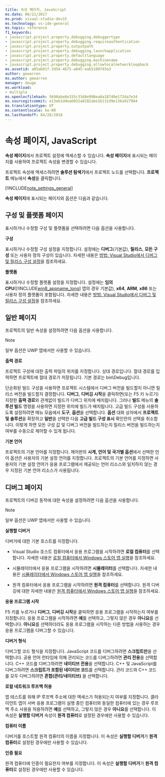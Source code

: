```yaml
---
title: 속성 페이지, JavaScript
ms.date: 06/21/2017
ms.prod: visual-studio-dev15
ms.technology: vs-ide-general
ms.topic: reference
f1_keywords:
- javascript.project.property.debugging.debuggertype
- javascript.project.property.debugging.requireauthentication
- javascript.project.property.outputpath
- javascript.project.property.debugging.launchapplication
- javascript.project.property.defaultlanguage
- javascript.project.property.debugging.machinename
- javascript.project.property.debugging.allowlocalnetworkloopback
ms.assetid: a05ab01f-3d5d-4675-a845-eab51807d3a3
author: gewarren
ms.author: gewarren
manager: douge
ms.workload:
- multiple
ms.openlocfilehash: 5690abe8e155c33d8e998ea0a18749e172da7e34
ms.sourcegitcommit: e13e61ddea6032a8282abe16131d9e136a927984
ms.translationtype: HT
ms.contentlocale: ko-KR
ms.lasthandoff: 04/26/2018
---
```

# <a name="property-pages-javascript"></a>속성 페이지, JavaScript
**속성 페이지**에서 프로젝트 설정에 액세스할 수 있습니다. **속성 페이지**에 표시되는 페이지를 사용하여 프로젝트 속성을 변경할 수 있습니다.

프로젝트 속성에 액세스하려면 **솔루션 탐색기**에서 프로젝트 노드를 선택합니다. **프로젝트** 메뉴에서 **속성**을 클릭합니다.

[!INCLUDE[note_settings_general](../../data-tools/includes/note_settings_general_md.md)]

**속성 페이지**에 표시되는 페이지와 옵션은 다음과 같습니다.

## <a name="configuration-and-platform-page"></a>구성 및 플랫폼 페이지
 표시하거나 수정할 구성 및 플랫폼을 선택하려면 다음 옵션을 사용합니다.

 **구성**

 표시하거나 수정할 구성 설정을 지정합니다. 설정에는 **디버그**(기본값), **릴리스**, **모든 구성** 또는 사용자 정의 구성이 있습니다. 자세한 내용은 [방법: Visual Studio에서 디버그 및 릴리스 구성 설정](../../debugger/how-to-set-debug-and-release-configurations.md)을 참조하세요.

 **플랫폼**

 표시하거나 수정할 플랫폼 설정을 지정합니다. 설정에는 **임의 CPU**([!INCLUDE[win8_appname_long](../../debugger/includes/win8_appname_long_md.md)] 앱의 경우 기본값), **x64**, **ARM**, **x86** 또는 사용자 정의 플랫폼이 포함됩니다. 자세한 내용은 [방법: Visual Studio에서 디버그 및 릴리스 구성 설정](../../debugger/how-to-set-debug-and-release-configurations.md)을 참조하세요.

## <a name="general-page"></a>일반 페이지
 프로젝트의 일반 속성을 설정하려면 다음 옵션을 사용합니다.

> [!NOTE]
> 일부 옵션은 UWP 앱에서만 사용할 수 있습니다.


 **출력 경로**

 프로젝트 구성에 대한 출력 파일의 위치를 지정합니다. 상대 경로입니다. 절대 경로를 입력하면 프로젝트에 절대 경로가 저장됩니다. 기본 경로는 bin\Debug입니다.

 단순화된 빌드 구성을 사용하면 프로젝트 시스템에서 디버그 버전을 빌드할지 아니면 릴리스 버전을 빌드할지 결정합니다. **디버그**, **디버깅 시작**을 클릭하면(또는 F5 키 누르기) 지정한 **출력 경로**와 관계없이 빌드가 디버그 위치에 배치됩니다. 그러나 **빌드** 메뉴의 **솔루션 빌드** 명령을 사용하면 지정한 위치에 빌드가 배치됩니다. 고급 빌드 구성을 사용하도록 설정하려면 메뉴 모음에서 **도구**, **옵션**을 선택합니다. **옵션** 대화 상자에서 **프로젝트 및 솔루션**을 확장하고 **일반**을 선택한 다음 **고급 빌드 구성 표시** 확인란의 선택을 취소합니다. 이렇게 하면 모든 구성 값 및 디버그 버전을 빌드하는지 릴리스 버전을 빌드하는지 여부를 수동으로 제어할 수 있게 됩니다.

 **기본 언어**

 프로젝트의 기본 언어를 지정합니다. 제어판의 **시계, 언어 및 국가별 옵션**에서 선택한 언어 옵션은 사용자의 기본 설정 언어를 지정합니다. 프로젝트의 기본 언어를 지정하면 사용자의 기본 설정 언어가 응용 프로그램에서 제공되는 언어 리소스와 일치하지 않는 경우 지정된 기본 언어 리소스가 사용됩니다.

## <a name="debug-page"></a>디버그 페이지
 프로젝트의 디버깅 동작에 대한 속성을 설정하려면 다음 옵션을 사용합니다.

> [!NOTE]
> 일부 옵션은 UWP 앱에서만 사용할 수 있습니다.


 **실행할 디버거**

 디버거에 대한 기본 호스트를 지정합니다.

-   Visual Studio 호스트 컴퓨터에서 응용 프로그램을 시작하려면 **로컬 컴퓨터**를 선택합니다. 자세한 내용은 [로컬 컴퓨터에서 Windows 스토어 앱 실행](../../debugger/run-windows-store-apps-on-the-local-machine.md)을 참조하세요.

-   시뮬레이터에서 응용 프로그램을 시작하려면 **시뮬레이터**를 선택합니다. 자세한 내용은 [시뮬레이터에서 Windows 스토어 앱 실행](../../debugger/run-windows-store-apps-in-the-simulator.md)을 참조하세요.

-   원격 컴퓨터에서 응용 프로그램을 시작하려면 **원격 컴퓨터**를 선택합니다. 원격 디버깅에 대한 자세한 내용은 [원격 컴퓨터에서 Windows 스토어 앱 실행](../../debugger/run-windows-store-apps-on-a-remote-machine.md)을 참조하세요.

**응용 프로그램 시작**

F5 키를 누르거나 **디버그**, **디버깅 시작**을 클릭하면 응용 프로그램을 시작하는지 여부를 지정합니다. 응용 프로그램을 시작하려면 **예**를 선택하고, 그렇지 않은 경우 **아니요**를 선택합니다. **아니요**를 선택하더라도 응용 프로그램을 시작하는 다른 방법을 사용하는 경우 응용 프로그램을 디버그할 수 있습니다.

**디버거 형식**

디버그할 코드 형식을 지정합니다. JavaScript 코드를 디버그하려면 **스크립트만**을 선택합니다. 공용 언어 런타임에 의해 관리되는 코드를 디버그하려면 **관리 전용**을 선택합니다. C++ 코드를 디버그하려면 **네이티브 전용**을 선택합니다. C++ 및 JavaScript를 디버그하려면 **스크립트가 포함된 네이티브 코드**를 선택합니다. 관리 코드와 C++ 코드를 모두 디버그하려면 **혼합(관리/네이티브)** 을 선택합니다.

**로컬 네트워크 루프백 허용**

앱 테스트를 위해 IP 루프백 주소에 대한 액세스가 허용되는지 여부를 지정합니다. 클라이언트 앱이 서버 응용 프로그램이 실행 중인 컴퓨터와 동일한 컴퓨터에 있는 경우 루프백 주소 사용을 허용하려면 **예**를 선택하고, 그렇지 않은 경우 **아니요**를 선택합니다. 이 속성은 **실행할 디버거** 속성이 **원격 컴퓨터**로 설정된 경우에만 사용할 수 있습니다.

**컴퓨터 이름**

디버거를 호스트할 원격 컴퓨터의 이름을 지정합니다. 이 속성은 **실행할 디버거**가 **원격 컴퓨터**로 설정된 경우에만 사용할 수 있습니다.

**인증 필요**

원격 컴퓨터에 인증이 필요한지 여부를 지정합니다. 이 속성은 **실행할 디버거**가 **원격 컴퓨터**로 설정된 경우에만 사용할 수 있습니다.
